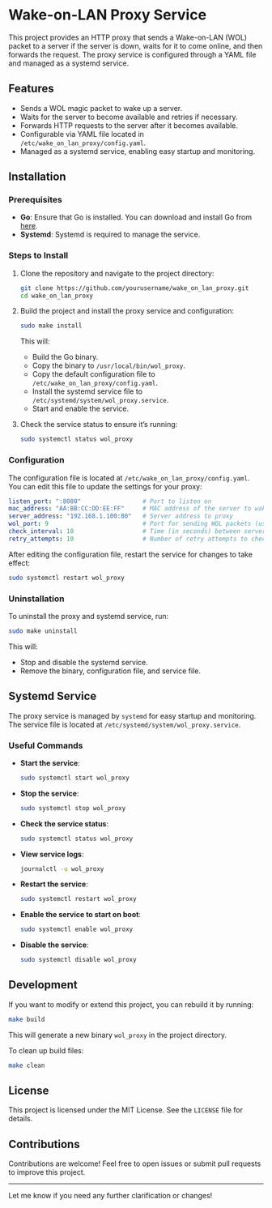 # Wake-on-LAN Proxy Service

This project provides an HTTP proxy that sends a Wake-on-LAN (WOL) packet to a server if the server is down, waits for it to come online, and then forwards the request. The proxy service is configured through a YAML file and managed as a systemd service.

## Features

- Sends a WOL magic packet to wake up a server.
- Waits for the server to become available and retries if necessary.
- Forwards HTTP requests to the server after it becomes available.
- Configurable via YAML file located in `/etc/wake_on_lan_proxy/config.yaml`.
- Managed as a systemd service, enabling easy startup and monitoring.

## Installation

### Prerequisites

- **Go**: Ensure that Go is installed. You can download and install Go from [here](https://golang.org/dl/).
- **Systemd**: Systemd is required to manage the service.

### Steps to Install

1. Clone the repository and navigate to the project directory:

   ```bash
   git clone https://github.com/yourusername/wake_on_lan_proxy.git
   cd wake_on_lan_proxy
   ```

2. Build the project and install the proxy service and configuration:

   ```bash
   sudo make install
   ```

   This will:
   - Build the Go binary.
   - Copy the binary to `/usr/local/bin/wol_proxy`.
   - Copy the default configuration file to `/etc/wake_on_lan_proxy/config.yaml`.
   - Install the systemd service file to `/etc/systemd/system/wol_proxy.service`.
   - Start and enable the service.

3. Check the service status to ensure it’s running:

   ```bash
   sudo systemctl status wol_proxy
   ```

### Configuration

The configuration file is located at `/etc/wake_on_lan_proxy/config.yaml`. You can edit this file to update the settings for your proxy:

```yaml
listen_port: ":8080"                 # Port to listen on
mac_address: "AA:BB:CC:DD:EE:FF"     # MAC address of the server to wake
server_address: "192.168.1.100:80"   # Server address to proxy
wol_port: 9                          # Port for sending WOL packets (usually 9)
check_interval: 10                   # Time (in seconds) between server availability checks
retry_attempts: 10                   # Number of retry attempts to check server availability after WOL
```

After editing the configuration file, restart the service for changes to take effect:

```bash
sudo systemctl restart wol_proxy
```

### Uninstallation

To uninstall the proxy and systemd service, run:

```bash
sudo make uninstall
```

This will:
- Stop and disable the systemd service.
- Remove the binary, configuration file, and service file.

## Systemd Service

The proxy service is managed by `systemd` for easy startup and monitoring. The service file is located at `/etc/systemd/system/wol_proxy.service`.

### Useful Commands

- **Start the service**:
  
  ```bash
  sudo systemctl start wol_proxy
  ```

- **Stop the service**:
  
  ```bash
  sudo systemctl stop wol_proxy
  ```

- **Check the service status**:
  
  ```bash
  sudo systemctl status wol_proxy
  ```

- **View service logs**:
  
  ```bash
  journalctl -u wol_proxy
  ```

- **Restart the service**:
  
  ```bash
  sudo systemctl restart wol_proxy
  ```

- **Enable the service to start on boot**:

  ```bash
  sudo systemctl enable wol_proxy
  ```

- **Disable the service**:

  ```bash
  sudo systemctl disable wol_proxy
  ```

## Development

If you want to modify or extend this project, you can rebuild it by running:

```bash
make build
```

This will generate a new binary `wol_proxy` in the project directory.

To clean up build files:

```bash
make clean
```

## License

This project is licensed under the MIT License. See the `LICENSE` file for details.

## Contributions

Contributions are welcome! Feel free to open issues or submit pull requests to improve this project.

---

Let me know if you need any further clarification or changes!